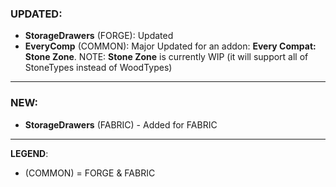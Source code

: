 ### UPDATED:
- **StorageDrawers** (FORGE): Updated
- **EveryComp** (COMMON): Major Updated for an addon: **Every Compat: Stone Zone**.
NOTE: **Stone Zone** is currently WIP (it will support all of StoneTypes instead of WoodTypes)

---

### NEW:
- **StorageDrawers** (FABRIC) - Added for FABRIC

---

**LEGEND**:
- (COMMON) = FORGE & FABRIC